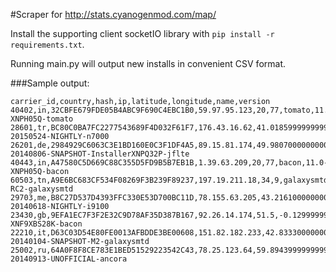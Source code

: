 #Scraper for http://stats.cyanogenmod.com/map/

Install the supporting client socketIO library with ```pip install -r requirements.txt```.

Running main.py will output new installs in convenient CSV format.

###Sample output:

    carrier_id,country,hash,ip,latitude,longitude,name,version
    40402,in,32CBFE679FDE05B4ABC9F690C4EBC1B0,59.97.95.123,20,77,tomato,11.0-XNPH05Q-tomato
    28601,tr,BC80C0BA7FC2277543689F4D032F61F7,176.43.16.62,41.01859999999999,28.964699999999993,n7000,11-20150524-NIGHTLY-n7000
    26201,de,2984929C6063C3E1BD160E0C3F1DF4A5,89.15.81.174,49.98070000000001,8.431999999999988,jflte,11-20140806-SNAPSHOT-InstallerXNPQ32P-jflte
    40443,in,A47580C5D669C88C355D5FD9B5B7EB1B,1.39.63.209,20,77,bacon,11.0-XNPH05Q-bacon
    60503,tn,A9E6BC683CF534F08269F3B239F89237,197.19.211.18,34,9,galaxysmtd,10.1.0-RC2-galaxysmtd
    29703,me,B8C27D537D4393FFC330E53D700BC11D,78.155.63.205,43.21610000000001,19.005300000000005,i9100,11-20140618-NIGHTLY-i9100
    23430,gb,9EFA1EC7F3F2E32C9D78AF35D387B167,92.26.14.174,51.5,-0.12999999999999545,bacon,11.0-XNF9XBS28K-bacon
    22210,it,D63C03D54E80FE0013AFBDDE3BE00608,151.82.182.233,42.83330000000001,12.833300000000008,galaxysmtd,11-20140104-SNAPSHOT-M2-galaxysmtd
    25002,ru,64A0F8F8CE783E1BED51529223542C43,78.25.123.64,59.89439999999999,30.264199999999988,ancora,10.2-20140913-UNOFFICIAL-ancora
